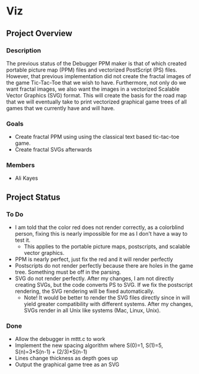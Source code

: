 Viz
===

Project Overview
----------------

### Description

The previous status of the Debugger PPM maker is that of which created portable picture map (PPM) files and vectorized PostScript (PS) files. However, that previous implementation did not create the fractal images of the game Tic-Tac-Toe that we wish to have. Furthermore, not only do we want fractal images, we also want the images in a vectorized Scalable Vector Graphics (SVG) format. This will create the basis for the road map that we will eventually take to print vectorized graphical game trees of all games that we currently have and will have.

### Goals

-   Create fractal PPM using using the classical text based tic-tac-toe game.
-   Create fractal SVGs afterwards

### Members

-   Ali Kayes

Project Status
--------------

### To Do

-   I am told that the color red does not render correctly, as a colorblind person, fixing this is nearly impossible for me as I don't have a way to test it.
    -   This applies to the portable picture maps, postscripts, and scalable vector graphics.
-   PPM is nearly perfect, just fix the red and it will render perfectly
-   Postscripts do not render perfectly because there are holes in the game tree. Something must be off in the parsing.
-   SVG do not render perfectly. After my changes, I am not directly creating SVGs, but the code converts PS to SVG. If we fix the postscript rendering, the SVG rendering will be fixed automatically.
    -   Note! It would be better to render the SVG files directly since in will yield greater compatibility with different systems. After my changes, SVGs render in all Unix like systems (Mac, Linux, Unix).

### Done

-   Allow the debugger in mttt.c to work
-   Implement the new spacing algorithm where S(0)=1, S(1)=5, S(n)=3\*S(n-1) + (2/3)\*S(n-1)
-   Lines change thickness as depth goes up
-   Output the graphical game tree as an SVG

